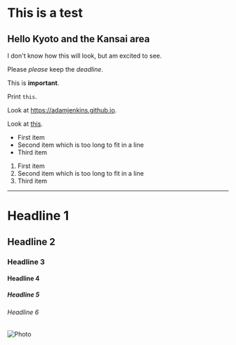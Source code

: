 # This is a test
## Hello Kyoto and the Kansai area
I don't know how this will look, but am excited to see.

Please *please* keep the _deadline_.

This is **important**.

Print `this`.

Look at https://adamjenkins.github.io.

Look at [this](https://adamjenkins.github.io).

* First item
* Second item which is too long to
  fit in a line
* Third item

1. First item
2. Second item which is too long to
   fit in a line
3. Third item

*****

# Headline 1
## Headline 2
### Headline 3
#### Headline 4
##### Headline 5
###### Headline 6

![Photo](china.jpg "Nice Photo")

